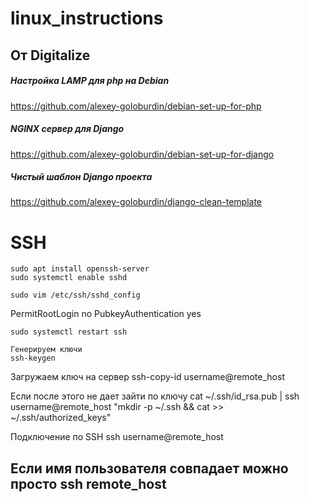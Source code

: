 # linux_instructions



## От **Digitalize**

#####  Настройка LAMP для php на Debian
https://github.com/alexey-goloburdin/debian-set-up-for-php

##### NGINX сервер для Django
https://github.com/alexey-goloburdin/debian-set-up-for-django

##### Чистый шаблон Django проекта
https://github.com/alexey-goloburdin/django-clean-template

# SSH 
    sudo apt install openssh-server
    sudo systemctl enable sshd

    sudo vim /etc/ssh/sshd_config

PermitRootLogin no
PubkeyAuthentication yes

    sudo systemctl restart ssh

    Генерируем ключи
    ssh-keygen

Загружаем ключ на сервер
ssh-copy-id username@remote_host

Если после этого не дает зайти по ключу
cat ~/.ssh/id_rsa.pub | ssh username@remote_host "mkdir -p ~/.ssh && cat >> ~/.ssh/authorized_keys"

Подключение по SSH
ssh username@remote_host

Если имя пользователя совпадает можно просто 
ssh remote_host
---------------------------------------------------------------
